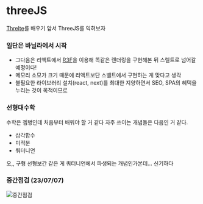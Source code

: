 # threeJS
[Threlte](https://next.threlte.xyz/)를 배우기 앞서 ThreeJS를 익혀보자

  
### 일단은 바닐라에서 시작
- 그다음은 리액트에서 [R3F](https://docs.pmnd.rs/react-three-fiber/getting-started/introduction)을 이용해 똑같은 렌더링을 구현해본 뒤 스렐트로 넘어갈 예정이다!  
- 메모리 소모가 크기 때문에 리액트보단 스벨트에서 구현하는 게 맞다고 생각
- 불필요한 라이브러리 설치(react, next)를 최대한 지양하면서 SEO, SPA의 혜택을 누리는 것이 목적이므로
  
### 선형대수학
수학은 젬병인데 처음부터 배워야 할 거 같다 자주 쓰이는 개념들은 다음인 거 같다.
- 삼각함수
- 미적분
- 쿼터니언

오,, 구형 선형보간 같은 게 쿼터니언에서 파생되는 개념인가본데... 신기하다
  
### 중간점검 (23/07/07)

![중간점검](https://github.com/hyezoprk/threeJS/blob/master/asset/intro.gif)
